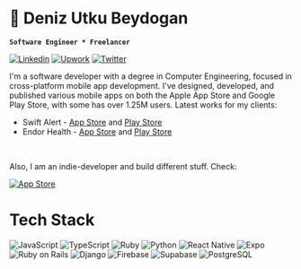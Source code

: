 # 🪸 Deniz Utku Beydogan

**`Software Engineer * Freelancer`**

[![Linkedin](https://img.shields.io/badge/LinkedIn-0077B5?style=for-the-badge&logo=linkedin&logoColor=white)](https://www.linkedin.com/in/denizutku/)
[![Upwork](https://img.shields.io/badge/UpWork-6FDA44?style=for-the-badge&logo=Upwork&logoColor=white)](https://www.upwork.com/freelancers/~0188f23eb11d314779)
[![Twitter](https://img.shields.io/badge/X-000000?style=for-the-badge&logo=x&logoColor=white)](https://x.com/denizutkub)

I'm a software developer with a degree in Computer Engineering, focused in cross-platform mobile app development. I've designed, developed, and published various mobile apps on both the Apple App Store and Google Play Store, with some has over 1.25M users. Latest works for my clients:

- Swift Alert - [App Store](https://apps.apple.com/us/app/swift-alert/id6462791583) and [Play Store](https://play.google.com/store/apps/details?id=swift.alert.app)<br/>
- Endor Health - [App Store](https://apps.apple.com/ca/app/endor-health/id6472676079) and [Play Store](https://play.google.com/store/apps/details?id=com.endorhealth.endormobileapp)<br/>

<br/>

Also, I am an indie-developer and build different stuff. Check:

[![App Store](https://img.shields.io/badge/App_Store-0D96F6?style=for-the-badge&logo=app-store&logoColor=white)](https://apps.apple.com/us/developer/deniz-utku-beydogan/id1603819439)

# Tech Stack
![JavaScript](https://img.shields.io/badge/JavaScript-323330?style=for-the-badge&logo=javascript&logoColor=F7DF1E)
![TypeScript](https://img.shields.io/badge/TypeScript-007ACC?style=for-the-badge&logo=typescript&logoColor=white)
![Ruby](https://img.shields.io/badge/Ruby-CC342D?style=for-the-badge&logo=ruby&logoColor=white)
![Python](https://img.shields.io/badge/Python-FFD43B?style=for-the-badge&logo=python&logoColor=blue)
![React Native](https://img.shields.io/badge/React_Native-20232A?style=for-the-badge&logo=react&logoColor=61DAFB)
![Expo](https://img.shields.io/badge/Expo-1B1F23?style=for-the-badge&logo=expo&logoColor=white)
![Ruby on Rails](https://img.shields.io/badge/Ruby_on_Rails-CC0000?style=for-the-badge&logo=ruby-on-rails&logoColor=white)
![Django](https://img.shields.io/badge/Django-092E20?style=for-the-badge&logo=django&logoColor=green)
![Firebase](https://img.shields.io/badge/firebase-ffca28?style=for-the-badge&logo=firebase&logoColor=black)
![Supabase](https://img.shields.io/badge/Supabase-181818?style=for-the-badge&logo=supabase&logoColor=white)
![PostgreSQL](https://img.shields.io/badge/PostgreSQL-316192?style=for-the-badge&logo=postgresql&logoColor=white)



